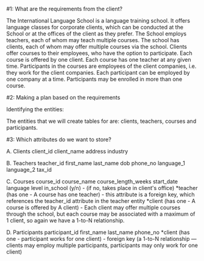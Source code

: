 #1: What are the requirements from the client?

The International Language School is a language training school.
It offers language classes for corporate clients, which can be conducted at the School or at the offices of the client as they prefer. The School employs teachers, each of whom may teach multiple courses.
The school has clients, each of whom may offer multiple courses via the school. Clients offer courses to their employees, who have the option to participate.
Each course is offered by one client. Each course has one teacher at any given time.
Participants in the courses are employees of the client companies, i.e. they work for the client companies. Each participant can be employed by one company at a time. Participants may be enrolled in more than one course.

#2: Making a plan based on the requirements

Identifying the entities:

The entities that we will create tables for are: clients, teachers, courses and participants.

#3: Which attributes do we want to store?

A. Clients
client_id
client_name
address
industry

B. Teachers
teacher_id
first_name
last_name
dob
phone_no
language_1
language_2
tax_id

C. Courses
course_id
course_name
course_length_weeks
start_date
language
level
in_school (y/n) - (if no, takes place in client's office)
*teacher (has one - A course has one teacher) - this attribute is a foreign key, which references the teacher_id attribute in the teacher entity
*client (has one - A course is offered by A client) - Each client may offer multiple courses through the school, but each course may be associated with a maximum of 1 client, so again we have a 1-to-N relationship.

D. Participants
participant_id
first_name
last_name
phone_no
*client (has one - participant works for one client) - foreign key (a 1-to-N relationship — clients may employ multiple participants, participants may only work for one client)
